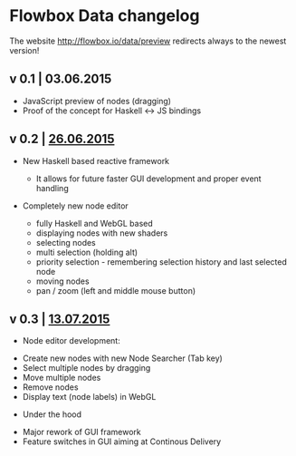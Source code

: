 # Flowbox Data changelog

The website http://flowbox.io/data/preview redirects always to the newest version!

## v 0.1 | 03.06.2015
* JavaScript preview of nodes (dragging)
* Proof of the concept for Haskell <-> JS bindings

## v 0.2 | [26.06.2015](http://flowbox.io/data/preview/2015-06-27/)

* New Haskell based reactive framework
  - It allows for future faster GUI development and proper event handling

* Completely new node editor
  - fully Haskell and WebGL based
  - displaying nodes with new shaders
  - selecting nodes
  - multi selection (holding alt)
  - priority selection - remembering selection history and last selected node
  - moving nodes
  - pan / zoom (left and middle mouse button)

## v 0.3 | [13.07.2015](http://flowbox.io/data/preview/2015-07-13/)

* Node editor development:
 - Create new nodes with new Node Searcher (Tab key)
 - Select multiple nodes by dragging
 - Move multiple nodes
 - Remove nodes
 - Display text (node labels) in WebGL
* Under the hood
 - Major rework of GUI framework
 - Feature switches in GUI aiming at Continous Delivery
